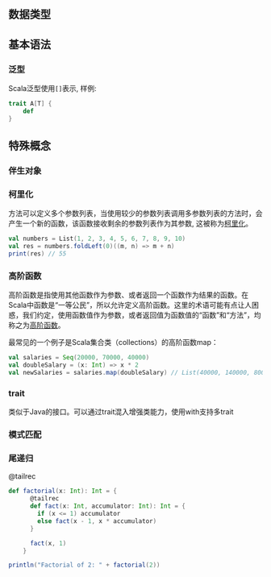 
## 数据类型



## 基本语法

### 泛型
Scala泛型使用`[]`表示, 样例:
```Scala
trait A[T] {
    def 
}
```

## 特殊概念

### 伴生对象

### 柯里化

方法可以定义多个参数列表，当使用较少的参数列表调用多参数列表的方法时，会产生一个新的函数，该函数接收剩余的参数列表作为其参数, 这被称为[柯里化](https://docs.scala-lang.org/zh-cn/tour/multiple-parameter-lists.html)。

```Scala
val numbers = List(1, 2, 3, 4, 5, 6, 7, 8, 9, 10)
val res = numbers.foldLeft(0)((m, n) => m + n)
print(res) // 55
```

### 高阶函数

高阶函数是指使用其他函数作为参数、或者返回一个函数作为结果的函数。在Scala中函数是“一等公民”，所以允许定义高阶函数。这里的术语可能有点让人困惑，我们约定，使用函数值作为参数，或者返回值为函数值的“函数”和“方法”，均称之为[高阶函数](https://docs.scala-lang.org/zh-cn/tour/higher-order-functions.html)。

最常见的一个例子是Scala集合类（collections）的高阶函数map：
```Scala
val salaries = Seq(20000, 70000, 40000)
val doubleSalary = (x: Int) => x * 2
val newSalaries = salaries.map(doubleSalary) // List(40000, 140000, 80000)
```

### trait

类似于Java的接口。可以通过trait混入增强类能力，使用with支持多trait
### 模式匹配


### 尾递归

@tailrec

```scala
def factorial(x: Int): Int = {
      @tailrec
      def fact(x: Int, accumulator: Int): Int = {
        if (x <= 1) accumulator
        else fact(x - 1, x * accumulator)
      }

      fact(x, 1)
    }

println("Factorial of 2: " + factorial(2))
```


